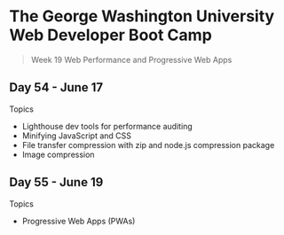 # **The George Washington University Web Developer Boot Camp**
> Week 19 Web Performance and Progressive Web Apps

## **Day 54 - June 17**
Topics
- Lighthouse dev tools for performance auditing
- Minifying JavaScript and CSS
- File transfer compression with zip and node.js compression package
- Image compression

## **Day 55 - June 19**
Topics
- Progressive Web Apps (PWAs)